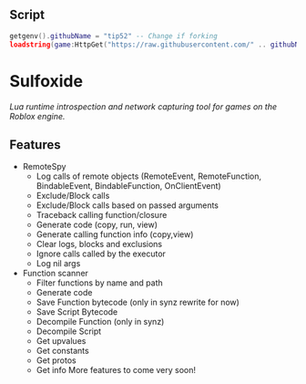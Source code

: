 ## Script
```lua
getgenv().githubName = "tip52" -- Change if forking
loadstring(game:HttpGet("https://raw.githubusercontent.com/" .. githubName .. "/Sulfoxide/refs/heads/main/init.lua"))()
```

# Sulfoxide
<i>Lua runtime introspection and network capturing tool for games on the Roblox engine.</i>

## Features
* RemoteSpy
    * Log calls of remote objects (RemoteEvent, RemoteFunction, BindableEvent, BindableFunction, OnClientEvent)
    * Exclude/Block calls
    * Exclude/Block calls based on passed arguments
    * Traceback calling function/closure
    * Generate code (copy, run, view)
    * Generate calling function info (copy,view)
    * Clear logs, blocks and exclusions
    * Ignore calls called by the executor
    * Log nil args
* Function scanner
    * Filter functions by name and path
    * Generate code
    * Save Function bytecode (only in synz rewrite for now)
    * Save Script Bytecode
    * Decompile Function (only in synz)
    * Decompile Script
    * Get upvalues
    * Get constants
    * Get protos
    * Get info
More features to come very soon!
